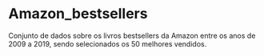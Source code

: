 # Amazon_bestsellers
Conjunto de dados sobre os livros bestsellers da Amazon entre os anos de 2009 a 2019, sendo selecionados os 50 melhores vendidos.
